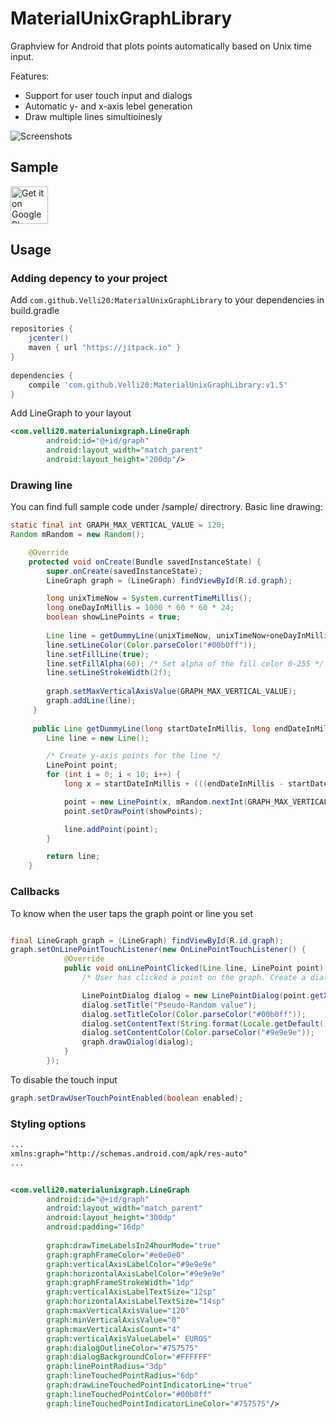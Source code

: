 # MaterialUnixGraphLibrary
Graphview for Android that plots points automatically based on Unix time input.

Features:
- Support for user touch input and dialogs
- Automatic y- and x-axis lebel generation
- Draw multiple lines simultioinesly

![Screenshots](https://user-images.githubusercontent.com/25138671/27264059-4dfae056-547f-11e7-9b32-644e6c5cd613.jpg)

## Sample
<a href="https://play.google.com/store/apps/details?id=com.velli20.sample" target="_blank">
  <img alt="Get it on Google Play"
       src="https://play.google.com/intl/en_us/badges/images/generic/en-play-badge.png" height="60"/>
</a>

## Usage

### Adding depency to your project

Add ```com.github.Velli20:MaterialUnixGraphLibrary``` to your dependencies in build.gradle

```gradle
repositories {
    jcenter()
    maven { url "https://jitpack.io" }
}
    
dependencies {
    compile 'com.github.Velli20:MaterialUnixGraphLibrary:v1.5'
}
```

Add LineGraph to your layout

```xml
<com.velli20.materialunixgraph.LineGraph
        android:id="@+id/graph"
        android:layout_width="match_parent"
        android:layout_height="200dp"/>
```

### Drawing line

You can find full sample code under /sample/ directrory.
Basic line drawing:

```java
static final int GRAPH_MAX_VERTICAL_VALUE = 120;
Random mRandom = new Random();

    @Override
    protected void onCreate(Bundle savedInstanceState) {
        super.onCreate(savedInstanceState);
        LineGraph graph = (LineGraph) findViewById(R.id.graph);

        long unixTimeNow = System.currentTimeMillis();
        long oneDayInMillis = 1000 * 60 * 60 * 24;
        boolean showLinePoints = true;
        
        Line line = getDummyLine(unixTimeNow, unixTimeNow+oneDayInMillis, showLinePoints);
        line.setLineColor(Color.parseColor("#00b0ff"));
        line.setFillLine(true);
        line.setFillAlpha(60); /* Set alpha of the fill color 0-255 */
        line.setLineStrokeWidth(2f); 
        
        graph.setMaxVerticalAxisValue(GRAPH_MAX_VERTICAL_VALUE);
        graph.addLine(line);
     }
        
     public Line getDummyLine(long startDateInMillis, long endDateInMillis, boolean showPoints) {
        Line line = new Line();

        /* Create y-axis points for the line */
        LinePoint point;
        for (int i = 0; i < 10; i++) {
            long x = startDateInMillis + (((endDateInMillis - startDateInMillis) / 10) * i);

            point = new LinePoint(x, mRandom.nextInt(GRAPH_MAX_VERTICAL_VALUE));
            point.setDrawPoint(showPoints);

            line.addPoint(point);
        }

        return line;
    }
```

### Callbacks

To know when the user taps the graph point or line you set

```java

final LineGraph graph = (LineGraph) findViewById(R.id.graph);
graph.setOnLinePointTouchListener(new OnLinePointTouchListener() {
            @Override
            public void onLinePointClicked(Line line, LinePoint point) {
                /* User has clicked a point on the graph. Create a dialog to show above the touched point */

                LinePointDialog dialog = new LinePointDialog(point.getX(), point.getY());
                dialog.setTitle("Pseudo-Random value");
                dialog.setTitleColor(Color.parseColor("#00b0ff"));
                dialog.setContentText(String.format(Locale.getDefault(), "%s\n%.2f €", getTimeLabel(point.getX()), point.getY()));
                dialog.setContentColor(Color.parseColor("#9e9e9e"));
                graph.drawDialog(dialog);
            }
        });
```

To disable the touch input

```java
graph.setDrawUserTouchPointEnabled(boolean enabled);
```

### Styling options

```xml
...
xmlns:graph="http://schemas.android.com/apk/res-auto"
...


<com.velli20.materialunixgraph.LineGraph
        android:id="@+id/graph"
        android:layout_width="match_parent"
        android:layout_height="300dp"
        android:padding="16dp"
        
        graph:drawTimeLabelsIn24hourMode="true"  
        graph:graphFrameColor="#e0e0e0"
        graph:verticalAxisLabelColor="#9e9e9e"
        graph:horizontalAxisLabelColor="#9e9e9e"
        graph:graphFrameStrokeWidth="1dp"
        graph:verticalAxisLabelTextSize="12sp"
        graph:horizontalAxisLabelTextSize="14sp"
        graph:maxVerticalAxisValue="120"
        graph:minVerticalAxisValue="0"
        graph:maxVerticalAxisCount="4"
        graph:verticalAxisValueLabel=" EUROS"
        graph:dialogOutlineColor="#757575"
        graph:dialogBackgroundColor="#FFFFFF"
        graph:linePointRadius="3dp"
        graph:lineTouchedPointRadius="6dp"
        graph:drawLineTouchedPointIndicatorLine="true"
        graph:lineTouchedPointColor="#00b0ff"
        graph:lineTouchedPointIndicatorLineColor="#757575"/>

```
